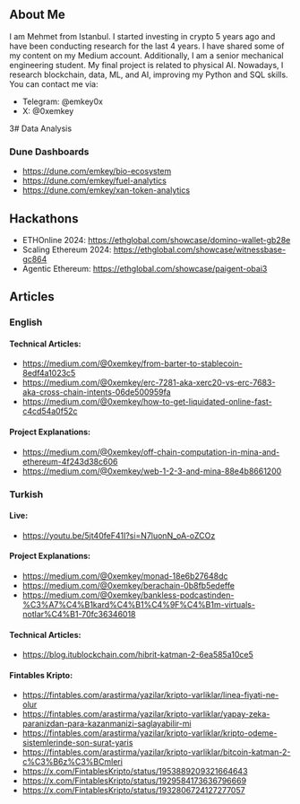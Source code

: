 ## About Me
I am Mehmet from Istanbul. I started investing in crypto 5 years ago and have been conducting research for the last 4 years. I have shared some of my content on my Medium account. Additionally, I am a senior mechanical engineering student. My final project is related to physical AI. Nowadays, I research blockchain, data, ML, and AI, improving my Python and SQL skills. You can contact me via:
- Telegram: @emkey0x
- X: @0xemkey

3# Data Analysis
### Dune Dashboards
- https://dune.com/emkey/bio-ecosystem
- https://dune.com/emkey/fuel-analytics
-	https://dune.com/emkey/xan-token-analytics

## Hackathons
-	ETHOnline 2024: https://ethglobal.com/showcase/domino-wallet-gb28e 
-	Scaling Ethereum 2024: https://ethglobal.com/showcase/witnessbase-gc864 
-	Agentic Ethereum: https://ethglobal.com/showcase/paigent-obai3 

## Articles
### English
#### Technical Articles:
- https://medium.com/@0xemkey/from-barter-to-stablecoin-8edf4a1023c5
-	https://medium.com/@0xemkey/erc-7281-aka-xerc20-vs-erc-7683-aka-cross-chain-intents-06de500959fa
-	https://medium.com/@0xemkey/how-to-get-liquidated-online-fast-c4cd54a0f52c 

#### Project Explanations:
-	https://medium.com/@0xemkey/off-chain-computation-in-mina-and-ethereum-4f243d38c606 
-	https://medium.com/@0xemkey/web-1-2-3-and-mina-88e4b8661200

### Turkish
#### Live:
-	https://youtu.be/5jt40feF41I?si=N7luonN_oA-oZCOz 

#### Project Explanations:
-	https://medium.com/@0xemkey/monad-18e6b27648dc
-	https://medium.com/@0xemkey/berachain-0b8fb5edeffe
-	https://medium.com/@0xemkey/bankless-podcastinden-%C3%A7%C4%B1kard%C4%B1%C4%9F%C4%B1m-virtuals-notlar%C4%B1-70fc36346018

#### Technical Articles:
-	https://blog.itublockchain.com/hibrit-katman-2-6ea585a10ce5
  
#### Fintables Kripto:
- https://fintables.com/arastirma/yazilar/kripto-varliklar/linea-fiyati-ne-olur
- https://fintables.com/arastirma/yazilar/kripto-varliklar/yapay-zeka-paranizdan-para-kazanmanizi-saglayabilir-mi
-	https://fintables.com/arastirma/yazilar/kripto-varliklar/kripto-odeme-sistemlerinde-son-surat-yaris
-	https://fintables.com/arastirma/yazilar/kripto-varliklar/bitcoin-katman-2-c%C3%B6z%C3%BCmleri
-	https://x.com/FintablesKripto/status/1953889209321664643 
-	https://x.com/FintablesKripto/status/1929584173636796669 
- https://x.com/FintablesKripto/status/1932806724127277057 

